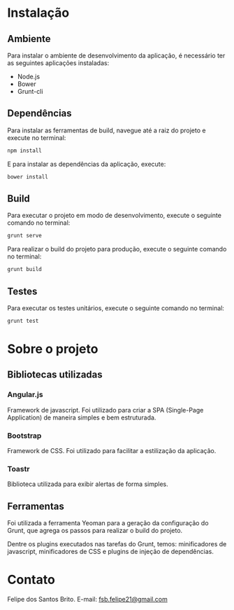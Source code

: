 # Instalação
## Ambiente
Para instalar o ambiente de desenvolvimento da aplicação, é necessário ter as seguintes aplicações instaladas:

 - Node.js
 - Bower
 - Grunt-cli
## Dependências
Para instalar as ferramentas de build, navegue até a raiz do projeto e execute no terminal:
```sh
npm install
```
E para instalar as dependências da aplicação, execute:

```sh
bower install
```

## Build
Para executar o projeto em modo de desenvolvimento, execute o seguinte comando no terminal:

```sh
grunt serve
```
Para realizar o build do projeto para produção, execute o seguinte comando no terminal:

```sh
grunt build
```
## Testes
Para executar os testes unitários, execute o seguinte comando no terminal:

```sh
grunt test
```
# Sobre o projeto
## Bibliotecas utilizadas
### Angular.js

Framework de javascript. Foi utilizado para criar a SPA (Single-Page Application) de maneira simples e bem estruturada.

### Bootstrap
Framework de CSS. Foi utilizado para facilitar a estilização da aplicação.

### Toastr
Biblioteca utilizada para exibir alertas de forma simples.

## Ferramentas
Foi utilizada a ferramenta Yeoman para a geração da configuração do Grunt, que agrega os passos para realizar o build do projeto.

Dentre os plugins executados nas tarefas do Grunt, temos: minificadores de javascript, minificadores de CSS e plugins de injeção de dependências.

# Contato
Felipe dos Santos Brito. E-mail: <a href="mailto:fsb.felipe21@gmail.com">fsb.felipe21@gmail.com</a>

